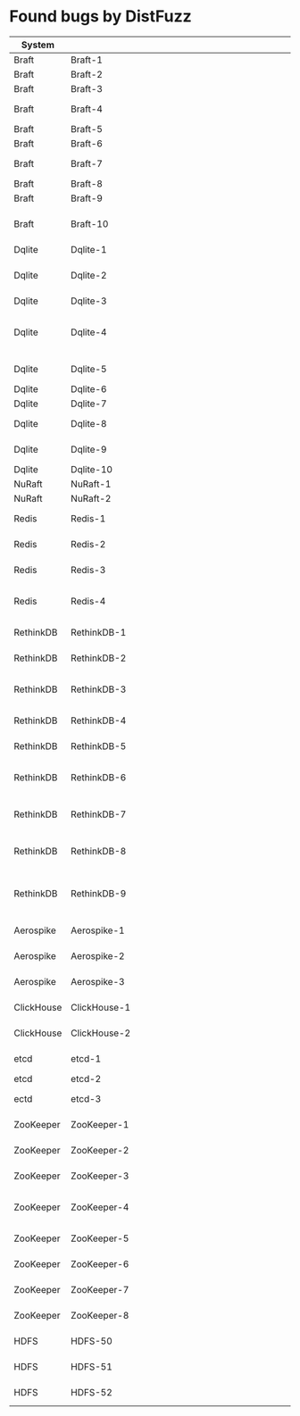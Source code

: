 # Found bugs by DistFuzz

| System     | <div style="width:1000px">ID</div>            | Description                                                  | URL                                                                                         | Checker      | Confirmed? | Fixed? |
| ---------- | ------------ | ------------------------------------------------------------ | ------------------------------------------------------------------------------------------- | ------------ | ---------- | ------ |
| Braft      | Braft-1      | Memory leak                                                  | [braft-268](https://github.com/baidu/braft/issues/268)                                      | ASan         | Yes        |        |
| Braft      | Braft-2      | Fail to rename                                               | [braft-272](https://github.com/baidu/braft/issues/272)                                      | Log          | Yes        | Yes    |
| Braft      | Braft-3      | Raft error                                                   | [braft-273](https://github.com/baidu/braft/issues/273)                                      | Log          |            |        |
| Braft      | Braft-4      | Grpc error                                                   | [grpc-20418](https://github.com/grpc/grpc/issues/20418)                                     | Availability | Yes        |        |
| Braft      | Braft-5      | Assertion fail                                               | [braft-279](https://github.com/baidu/braft/issues/279)                                      | Crash        |            |        |
| Braft      | Braft-6      | Assertion fail                                               | [braft-280](https://github.com/baidu/braft/issues/280)                                      | Crash        |            |        |
| Braft      | Braft-7      | too many \`reject term_unmatched appendentries\`             | [braft-330](https://github.com/baidu/braft/issues/330)                                      | Availability | Yes        |        |
| Braft      | Braft-8      | Client failed                                                | [braft-338](https://github.com/baidu/braft/issues/338)                                      | Availability | Yes        |        |
| Braft      | Braft-9      | Brpc asan                                                    | [brpc-1624](https://github.com/apache/brpc/issues/1624)                                     | ASan         |            |        |
| Braft      | Braft-10     | Assertion fail                                               | [braft-report-segv](braft_test/report.md#segv)                                              | Log          |            |        |
| Dqlite     | Dqlite-1     | Failed to start after killing                                | [dqlite-199](https://github.com/canonical/raft/issues/199)                                  | Crash        | Yes        | Yes    |
| Dqlite     | Dqlite-2     | AddressSanitizer:DEADLYSIGNAL                                | [dqlite-report-deadsignal](c-raft_test/report.md#addresssanitizerdeadlysignal)              | ASan         |            |        |
| Dqlite     | Dqlite-3     | AddressSanitizer: bad-free                                   | [dqlite-219](https://github.com/canonical/raft/issues/219)                                  | ASan         | Yes        | Yes    |
| Dqlite     | Dqlite-4     | Heap-buffer-overflow                                         | [dqlite-report-buffer-overflow](c-raft_test/report.md#heap-buffer-overflow)                 | ASan         |            |        |
| Dqlite     | Dqlite-5     | Memory leak in uvSnapshotLoadMeta                            | [dqlite-249](https://github.com/canonical/raft/pull/249)                                    | ASan         | Yes        | Yes    |
| Dqlite     | Dqlite-6     | Assertion fail                                               | [dqlite-355](https://github.com/canonical/raft/issues/355)                                  | Crash        | Yes        | Yes    |
| Dqlite     | Dqlite-7     | Assertion fail                                               | [dqlite-386](https://github.com/canonical/raft/issues/386)                                  | Crash        | Yes        |        |
| Dqlite     | Dqlite-8     | Assertion fail                                               | [dqlite-assertion3](c-raft_test/report.md#assertion-request-argsn_entries--n)               | Crash        |            |        |
| Dqlite     | Dqlite-9     | Assertion fail                                               | [dqlite-assertion4](c-raft_test/report.md#assertion-t-readlen--0-failed)                    | Crash        |            |        |
| Dqlite     | Dqlite-10    | Heap-use-after-free                                          | [dqlite-669](https://github.com/canonical/dqlite/pull/669)                                  | Crash        | Yes        | Yes    |
| NuRaft     | NuRaft-1     | Crtl-D input issue for client                                | [nuraft-211](https://github.com/eBay/NuRaft/pull/211)                                       | Availability | Yes        | Yes    |
| NuRaft     | NuRaft-2     | FATL logs                                                    | [nuraft-271](https://github.com/eBay/NuRaft/issues/271)                                     | Crash        |            |        |
| Redis      | Redis-1      | Assertion fail                                               | [redisraft-104](https://github.com/RedisLabs/redisraft/issues/104)                          | Crash        | Yes        |        |
| Redis      | Redis-2      | REDIS RAFT PANIC: no such file                               | [redisraft-107](https://github.com/RedisLabs/redisraft/issues/107)                          | Crash        |            |        |
| Redis      | Redis-3      | Heap-buffer-overflow                                         | [redisraft-165](https://github.com/RedisLabs/redisraft/pull/165)                            | ASan         | Yes        | Yes    |
| Redis      | Redis-4      | Assertion fail                                               | [redisraft-report-assertion](redisraft_test/report.md#assertion-failed)                     | Crash        |            |        |
| RethinkDB  | RethinkDB-1  | Stack-use-after-scope                                        | [rethinkdb-6956](https://github.com/rethinkdb/rethinkdb/issues/6956)                        | ASan         | Yes        |        |
| RethinkDB  | RethinkDB-2  | Memory leak                                                  | [rethinkdb-6956](https://github.com/rethinkdb/rethinkdb/issues/6956)                        | ASan         | Yes        |        |
| RethinkDB  | RethinkDB-3  | Stack-use-after-scope                                        | [rethinkdb-report-uas1](rethinkdb_test/report.md#stack-use-after-scope-1)                   | ASan         |            |        |
| RethinkDB  | RethinkDB-4  | Table is ambiguous.                                          | [rethinkdb-4521](https://github.com/rethinkdb/rethinkdb/issues/4521)                        | Availability | Yes        |        |
| RethinkDB  | RethinkDB-5  | Assertion fail                                               | [rethinkdb-6961](https://github.com/rethinkdb/rethinkdb/issues/6961)                        | Crash        | Yes        |        |
| RethinkDB  | RethinkDB-6  | Assertion fail                                               | [rethinkdb-report-guarantee2](rethinkdb_test/report.md#grarantee-failed)                    | Crash        |            |
| RethinkDB  | RethinkDB-7  | Assertion fail                                               | [rethinkdb-report-guarantee3](rethinkdb_test/report.md#guarantee-failed-it-second--nullptr) | Log          |            |        |
| RethinkDB  | RethinkDB-8  | Assertion fail                                               | [rethinkdb-report-guarantee4](rethinkdb_test/report.md#guarantee-failed-peeripssize--0)     | Log          |            |        |
| RethinkDB  | RethinkDB-9  | Stack overflow                                               | [rethinkdb-report-stack-overflow](rethinkdb_test/report.md#stack-overflow)                  | ASan         |            |        |
| Aerospike  | Aerospike-1  | CRITICAL log in fabric                                       | [aerospike-server-27](https://github.com/aerospike/aerospike-server/issues/27)              | Crash        | Yes        |        |
| Aerospike  | Aerospike-2  | Stale read                                                   | [aerospike-server-30](https://github.com/aerospike/aerospike-server/issues/30)              | Linear       | Yes        |        |
| Aerospike  | Aerospike-3  | Stack-buffer-underflow                                       | [aerospike-server-33](https://github.com/aerospike/aerospike-server/issues/33)              | ASan         | Yes        |        |
| ClickHouse | ClickHouse-1 | Logic error                                                  | [clickhouse-26015](https://github.com/ClickHouse/ClickHouse/issues/26015)                   | Crash        | Yes        |        |
| ClickHouse | ClickHouse-2 | Create db fatal log                                          | [clickhouse-29255](https://github.com/ClickHouse/ClickHouse/issues/29255)                   | Crash        |            |        |
| etcd       | etcd-1       | Slice bounds out of range                                    | [etcd-13493](https://github.com/etcd-io/etcd/issues/13493)                                  | Crash        |            |        |
| etcd       | etcd-2       | Etcd-3517                                                    | [etcd-3517](https://github.com/etcd-io/etcd/issues/3517)                                    | Availability | Yes        | Yes    |
| ectd       | etcd-3       | Tocommit() is out of range                                   | [etcd-13493](https://github.com/etcd-io/etcd/issues/13493)                                  | Crash        | Yes        | Yes    |
| ZooKeeper  | ZooKeeper-1  | The accepted epoch, 9 is less than the current epoch         | [zookeeper-2307](https://issues.apache.org/jira/browse/ZOOKEEPER-2307)                      | Crash        | Yes        | Yes    |
| ZooKeeper  | ZooKeeper-2  | Severe unrecoverable error                                   | [zookeeper-4408](https://issues.apache.org/jira/browse/ZOOKEEPER-4408)                      | Crash        |            |        |
| ZooKeeper  | ZooKeeper-3  | NullPointerException in SendAckRequestProcessor              | [zookeeper-4409](https://issues.apache.org/jira/browse/ZOOKEEPER-4409)                      | Crash        | Yes        | Yes    |
| ZooKeeper  | ZooKeeper-4  | Committing zxid 0x100000003 but next pending txn 0x100000002 | [zookeeper-4418](https://issues.apache.org/jira/browse/ZOOKEEPER-4418)                      | Crash        |            |        |
| ZooKeeper  | ZooKeeper-5  | ZooKeeperServer not running                                  | [zookeeper-1770](https://github.com/apache/zookeeper/pull/1770)                             | Availability | Yes        | Yes    |
| ZooKeeper  | ZooKeeper-6  | Client fail                                                  | [zookeeper-4410](https://issues.apache.org/jira/browse/ZOOKEEPER-4410)                      | Availability | Yes        |        |
| ZooKeeper  | ZooKeeper-7  | ZK-2212                                                      | [zookeeper-2212](https://issues.apache.org/jira/browse/ZOOKEEPER-2212)                      | Availability | Yes        | Yes    |
| ZooKeeper  | ZooKeeper-8  | NullPointerException in Learner.java                         | [zookeeper-4394](https://github.com/apache/zookeeper/pull/2152)                             | Crash        | Yes        | Yes    |
| HDFS       | HDFS-50      | Safemode bug                                                 | [HDFS-16508](https://issues.apache.org/jira/browse/HDFS-16508)                              | Log          | Yes        |        |
| HDFS       | HDFS-51      | NPE in ipc/Client.java                                       | [HDFS-17562](https://issues.apache.org/jira/browse/HDFS-17562)                              | Crash        |            |        |
| HDFS       | HDFS-52      | IPC's epoch 1 is not the current writer epoch                | [HDFS-17563](https://issues.apache.org/jira/browse/HDFS-17563)                              | Crash        |            |        |
